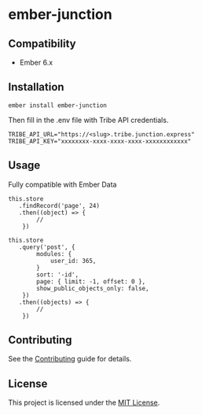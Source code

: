 # ember-junction

## Compatibility

- Ember 6.x

## Installation

```
ember install ember-junction
```

Then fill in the .env file with Tribe API credentials.

```
TRIBE_API_URL="https://<slug>.tribe.junction.express"
TRIBE_API_KEY="xxxxxxxx-xxxx-xxxx-xxxx-xxxxxxxxxxxx"
```

## Usage

Fully compatible with Ember Data

```
this.store
   .findRecord('page', 24)
   .then((object) => {
   		//
   	})
```

```
this.store
   .query('post', {
   		modules: {
   			user_id: 365,
   		}
   		sort: '-id',
  		page: { limit: -1, offset: 0 },
  		show_public_objects_only: false,
   	})
   .then((objects) => {
   		//
   	})
```

## Contributing

See the [Contributing](CONTRIBUTING.md) guide for details.

## License

This project is licensed under the [MIT License](LICENSE.md).
